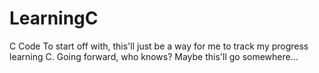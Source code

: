 # LearningC
C Code
To start off with, this'll just be a way for me to track my progress learning C.
Going forward, who knows? Maybe this'll go somewhere...
